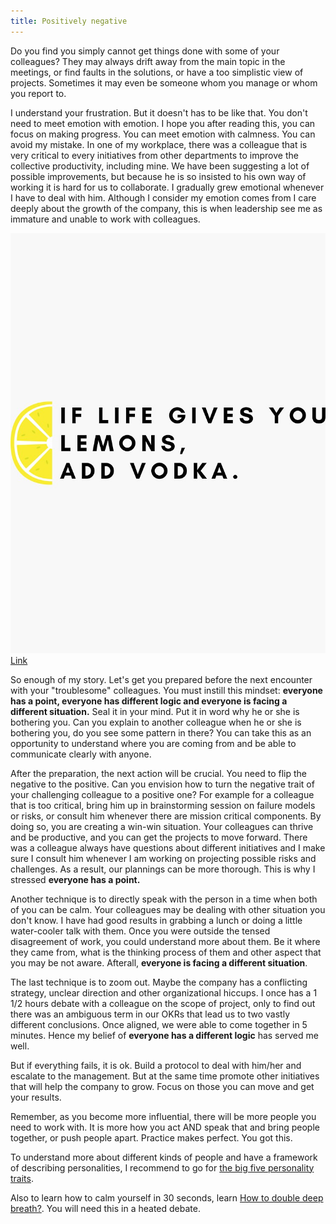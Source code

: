 ```yaml
---
title: Positively negative
---
```

Do you find you simply cannot get things done with some of your colleagues? They may always drift away from the main topic in the meetings, or find faults in the solutions, or have a too simplistic view of projects. Sometimes it may even be someone whom you manage or whom you report to.

I understand your frustration. But it doesn't has to be like that. You don't need to meet emotion with emotion. I hope you after reading this, you can focus on making progress. You can meet emotion with calmness. You can avoid my mistake. In one of my workplace, there was a colleague that is very critical to every initiatives from other departments to improve the collective productivity, including mine. We have been suggesting a lot of possible improvements, but because he is so insisted to his own way of working it is hard for us to collaborate. I gradually grew emotional whenever I have to deal with him. Although I consider my emotion comes from I care deeply about the growth of the company, this is when leadership see me as immature and unable to work with colleagues. 

![](/assets/images/lemon-lemonade.jpg)[Link](https://www.redbubble.com/i/sticker/If-life-gives-you-lemons-add-vodka-Funny-sarcastic-quote-by-4empowear/49589404.EJUG5)

So enough of my story. Let's get you prepared before the next encounter with your "troublesome" colleagues. You must instill this mindset: **everyone has a point, everyone has different logic and everyone is facing a different situation.** Seal it in your mind. Put it in word why he or she is bothering you. Can you explain to another colleague when he or she is bothering you, do you see some pattern in there? You can take this as an opportunity to understand where you are coming from and be able to communicate clearly with anyone.

After the preparation, the next action will be crucial. You need to flip the negative to the positive. Can you envision how to turn the negative trait of your challenging colleague to a positive one? For example for a colleague that is too critical, bring him up in brainstorming session on failure models or risks, or consult him whenever there are mission critical components. By doing so, you are creating a win-win situation. Your colleagues can thrive and be productive, and you can get the projects to move forward. There was a colleague always have questions about different initiatives and I make sure I consult him whenever I am working on projecting possible risks and challenges. As a result, our plannings can be more thorough. This is why I stressed **everyone has a point.**

Another technique is to directly speak with the person in a time when both of you can be calm. Your colleagues may be dealing with other situation you don't know. I have had good results in grabbing a lunch or doing a little water-cooler talk with them. Once you were outside the tensed disagreement of work, you could understand more about them. Be it where they came from, what is the thinking process of them and other aspect that you may be not aware. Afterall, **everyone is facing a different situation**.

The last technique is to zoom out. Maybe the company has a conflicting strategy, unclear direction and other organizational hiccups. I once has a 1 1/2 hours debate with a colleague on the scope of project, only to find out there was an ambiguous term in our OKRs that lead us to two vastly different conclusions. Once aligned, we were able to come together in 5 minutes. Hence my belief of **everyone has a different logic** has served me well.

But if everything fails, it is ok. Build a protocol to deal with him/her and escalate to the management. But at the same time promote other initiatives that will help the company to grow. Focus on those you can move and get your results.

Remember, as you become more influential, there will be more people you need to work with. It is more how you act AND speak that and bring people together, or push people apart. Practice makes perfect. You got this.

To understand more about different kinds of people and have a framework of describing personalities, I recommend to go for [the big five personality traits](https://www.verywellmind.com/the-big-five-personality-dimensions-2795422).

Also to learn how to calm yourself in 30 seconds, learn [How to double deep breath?](https://www.youtube.com/watch?v=CQjGqtH-2YI). You will need this in a heated debate.
